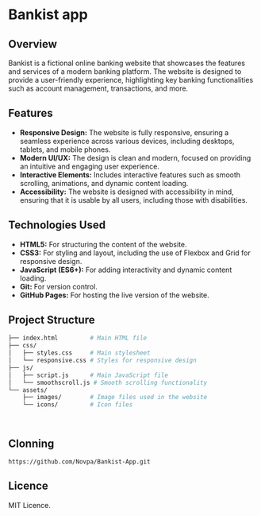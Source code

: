 # Bankist app

## Overview

Bankist is a fictional online banking website that showcases the features and services of a modern banking platform. The website is designed to provide a user-friendly experience, highlighting key banking functionalities such as account management, transactions, and more.

## Features

- **Responsive Design:** The website is fully responsive, ensuring a seamless experience across various devices, including desktops, tablets, and mobile phones.
- **Modern UI/UX:** The design is clean and modern, focused on providing an intuitive and engaging user experience.
- **Interactive Elements:** Includes interactive features such as smooth scrolling, animations, and dynamic content loading.
- **Accessibility:** The website is designed with accessibility in mind, ensuring that it is usable by all users, including those with disabilities.

## Technologies Used

- **HTML5:** For structuring the content of the website.
- **CSS3:** For styling and layout, including the use of Flexbox and Grid for responsive design.
- **JavaScript (ES6+):** For adding interactivity and dynamic content loading.
- **Git:** For version control.
- **GitHub Pages:** For hosting the live version of the website.

## Project Structure

```bash
├── index.html         # Main HTML file
├── css/
│   ├── styles.css     # Main stylesheet
│   └── responsive.css # Styles for responsive design
├── js/
│   ├── script.js      # Main JavaScript file
│   └── smoothscroll.js # Smooth scrolling functionality
└── assets/
    ├── images/        # Image files used in the website
    └── icons/         # Icon files




```

## Clonning

```
https://github.com/Novpa/Bankist-App.git
```

## Licence

MIT Licence.
